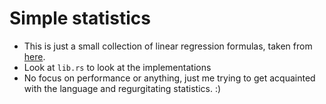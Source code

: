# Simple statistics

* This is just a small collection of linear regression formulas, taken from [here](https://www.youtube.com/channel/UCFrjdcImgcQVyFbK04MBEhA).
* Look at `lib.rs` to look at the implementations
* No focus on performance or anything, just me trying to get acquainted with the language and regurgitating statistics. :)